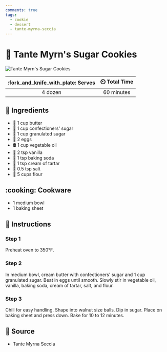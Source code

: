 ```yaml
---
comments: true
tags:
  - cookie
  - dessert
  - tante-myrna-seccia
---
```

# :cookie: Tante Myrn's Sugar Cookies

![Tante Myrn's Sugar Cookies](../assets/images/tante-myrn's-sugar-cookies.jpg)

| :fork_and_knife_with_plate: Serves | :timer_clock: Total Time |
|:----------------------------------:|:-----------------------: |
| 4 dozen | 60 minutes |

## :salt: Ingredients

- :butter: 1 cup butter
- :candy: 1 cup confectioners' sugar
- :candy: 1 cup granulated sugar
- :egg: 2 eggs
- :oil_drum: 1 cup vegetable oil
- :icecream: 2 tsp vanilla
- :cup_with_straw: 1 tsp baking soda
- :rice: 1 tsp cream of tartar
- :salt: 0.5 tsp salt
- :ear_of_rice: 5 cups flour

## :cooking: Cookware

- 1 medium bowl
- 1 baking sheet

## :pencil: Instructions

### Step 1

Preheat oven to 350°F.

### Step 2

In medium bowl, cream butter with confectioners' sugar and 1 cup granulated sugar. Beat in eggs until smooth. Slowly
stir in vegetable oil, vanilla, baking soda, cream of tartar, salt, and flour.

### Step 3

Chill for easy handling. Shape into walnut size balls. Dip in sugar. Place on baking sheet and press down. Bake for 10
to 12 minutes.

## :link: Source

- Tante Myrna Seccia
